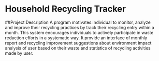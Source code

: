 # Household Recycling Tracker

##Project Description
A program motivates individual to monitor, analyze and improve their recycling practices by track their recycling entry within a month. This system encourages individuals to actively participate in waste reduction efforts in a systematic way. It provide an interface of monthly report and recycling improvement suggestions about environment impact analysis of user based on their waste and statistics of recycling activities made by user. 
